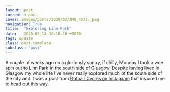 ```yaml
---
layout: post
current : post
cover: images/posts/2020/03/IMG_4573.jpeg
navigation: True
title:  "Exploring Linn Park"
date:   2020-05-13 10:10:30 +0000
tags: update
class: post-template
subclass: 'post'
---
```


A couple of weeks ago on a gloriously sunny, if chilly, Monday I took a wee spin out to Linn Park in the south side of Glasgow. Despite having lived in Glasgow my whole life I’ve never really explored much of the south side of the city and it was a post from [Rothair Cycles on Instagram](https://www.instagram.com/p/B_zhiKalOFK/?utm_source=ig_web_copy_link) that inspired me to head out this way. 


